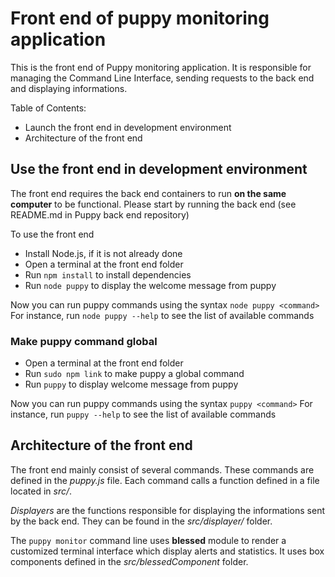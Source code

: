 # Front end of puppy monitoring application

This is the front end of Puppy monitoring application.
It is responsible for managing the Command Line Interface, sending requests to the back end and displaying informations.

Table of Contents:
- Launch the front end in development environment
- Architecture of the front end

## Use the front end in development environment

The front end requires the back end containers to run **on the same computer** to be functional.
Please start by running the back end (see README.md in Puppy back end repository)

To use the front end
- Install Node.js, if it is not already done
- Open a terminal at the front end folder
- Run `npm install` to install dependencies
- Run `node puppy` to display the welcome message from puppy

Now you can run puppy commands using the syntax `node puppy <command>`
For instance, run `node puppy --help` to see the list of available commands

### Make puppy command global

- Open a terminal at the front end folder
- Run `sudo npm link` to make puppy a global command
- Run `puppy` to display welcome message from puppy

Now you can run puppy commands using the syntax `puppy <command>`
For instance, run `puppy --help` to see the list of available commands

## Architecture of the front end

The front end mainly consist of several commands. These commands are defined in the *puppy.js* file.
Each command calls a function defined in a file located in *src/*.

*Displayers* are the functions responsible for displaying the informations sent by the back end.
They can be found in the *src/displayer/* folder.

The `puppy monitor` command line uses **blessed** module to render a customized terminal interface which display alerts and statistics. It uses box components defined in the *src/blessedComponent* folder.